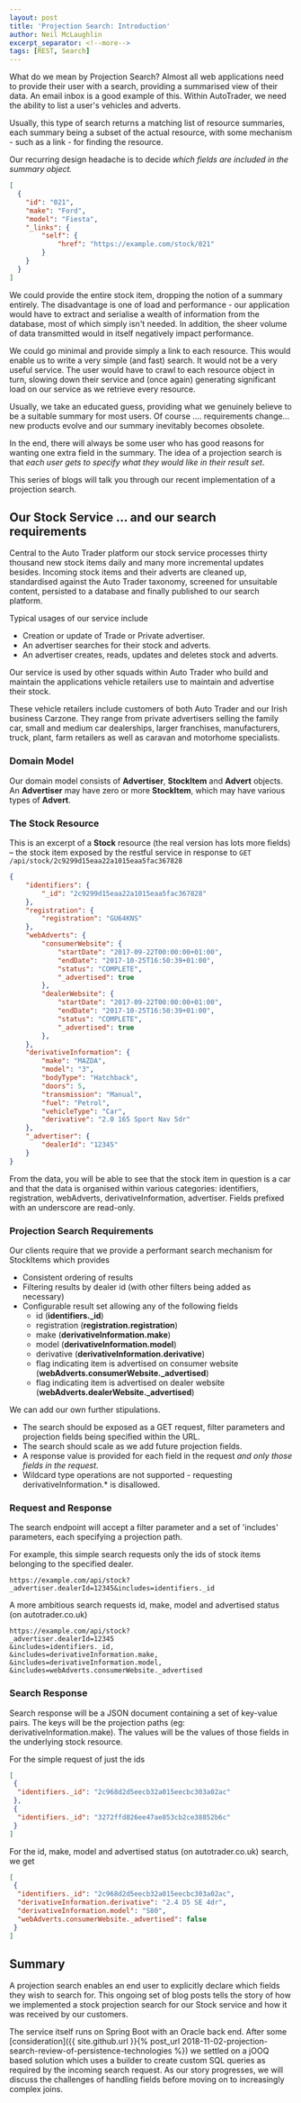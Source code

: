 ```yaml
---
layout: post
title: 'Projection Search: Introduction'
author: Neil McLaughlin
excerpt_separator: <!--more-->
tags: [REST, Search]
---
```


What do we mean by Projection Search? Almost all web applications need to provide their user with a search, providing a summarised view of their data. An email inbox is a good example of this. Within AutoTrader, we need the ability to list a user's vehicles and adverts.   

Usually, this type of search returns a matching list of resource summaries, each summary being a subset of the actual resource, with some mechanism - such as a link - for finding the resource. 

Our recurring design headache is to decide _which fields are included in the summary object._

<!--more-->

```json
[
  {
    "id": "021",
    "make": "Ford",
    "model": "Fiesta",
    "_links": {
        "self": {
            "href": "https://example.com/stock/021"
        }
    }
  }
]
```

We could provide the entire stock item, dropping the notion of a summary entirely. The disadvantage is one of load and performance - our application would have to extract and serialise a wealth of information from the database, most of which simply isn't needed. In addition, the sheer volume of data transmitted would in itself negatively impact performance.

We could go minimal and provide simply a link to each resource. This would enable us to write a very simple (and fast) search. It would not be a very useful service. The user would have to crawl to each resource object in turn, slowing down their service and (once again) generating significant load on our service as we retrieve every resource.

Usually, we take an educated guess, providing what we genuinely believe to be a suitable summary for most users. Of course .... requirements change... new products evolve and our summary inevitably becomes obsolete.

In the end, there will always be some user who has good reasons for wanting one extra field in the summary. The idea of a projection search is that _each user gets to specify what they would like in their result set_.

This series of blogs will talk you through our recent implementation of a projection search.


## Our Stock Service ... and our search requirements
Central to the Auto Trader platform our stock service processes thirty thousand new stock items daily and many more incremental updates besides. Incoming stock items and their adverts are cleaned up, standardised against the Auto Trader taxonomy, screened for unsuitable content, persisted to a database and finally published to our search platform.

Typical usages of our service include
* Creation or update of Trade or Private advertiser.
* An advertiser searches for their stock and adverts.
* An advertiser creates, reads, updates and deletes stock and adverts.

Our service is used by other squads within Auto Trader who build and maintain the applications vehicle retailers use to maintain and advertise their stock.

These vehicle retailers include customers of both Auto Trader and our Irish business Carzone. They range from private advertisers selling the family car, small and medium car dealerships, larger franchises, manufacturers, truck, plant, farm retailers as well as caravan and motorhome specialists.

### Domain Model 
Our domain model consists of **Advertiser**, **StockItem** and **Advert** objects. An **Advertiser** may have zero or more **StockItem**, which may have various types of **Advert**.


### The Stock Resource
This is an excerpt of a **Stock** resource (the real version has lots more fields) – the stock item exposed by the restful service in response to `GET /api/stock/2c9299d15eaa22a1015eaa5fac367828`

```json
{
    "identifiers": {
        "_id": "2c9299d15eaa22a1015eaa5fac367828"
    },
    "registration": {
        "registration": "GU64KNS"
    },
    "webAdverts": {
        "consumerWebsite": {
            "startDate": "2017-09-22T00:00:00+01:00",
            "endDate": "2017-10-25T16:50:39+01:00",
            "status": "COMPLETE",
            "_advertised": true
        },
        "dealerWebsite": {
            "startDate": "2017-09-22T00:00:00+01:00",
            "endDate": "2017-10-25T16:50:39+01:00",
            "status": "COMPLETE",
            "_advertised": true
        },
    },
    "derivativeInformation": {
        "make": "MAZDA",
        "model": "3",
        "bodyType": "Hatchback",
        "doors": 5,
        "transmission": "Manual",
        "fuel": "Petrol",
        "vehicleType": "Car",
        "derivative": "2.0 165 Sport Nav 5dr"
    },
    "_advertiser": {
        "dealerId": "12345"
    }
}
```

From the data, you will be able to see that the stock item in question is a car and that the data is organised within various categories: identifiers, registration, webAdverts, derivativeInformation, advertiser. Fields prefixed with an underscore are read-only.

### Projection Search Requirements

Our clients require that we provide a performant search mechanism for StockItems which provides
- Consistent ordering of results 
- Filtering results by dealer id (with other filters being added as necessary)
- Configurable result set allowing any of the following fields 
  - id (**identifiers.\_id**)
  - registration (**registration.registration**)
  - make (**derivativeInformation.make**)
  - model (**derivativeInformation.model**)
  - derivative (**derivativeInformation.derivative**)
  - flag indicating item is advertised on consumer website (**webAdverts.consumerWebsite.\_advertised**)
  - flag indicating item is advertised on dealer website (**webAdverts.dealerWebsite.\_advertised**) 

We can add our own further stipulations. 
- The search should be exposed as a GET request, filter parameters and projection fields being specified within the URL.
- The search should scale as we add future projection fields.
- A response value is provided for each field in the request _and only those fields in the request_.
- Wildcard type operations are not supported - requesting derivativeInformation.\* is disallowed.


### Request and Response
The search endpoint will accept a filter parameter and a set of 'includes' parameters, each specifying a projection path. 

For example, this simple search requests only the ids of stock items belonging to the specified dealer. 

`https://example.com/api/stock?_advertiser.dealerId=12345&includes=identifiers._id`

A more ambitious search requests id, make, model and advertised status (on autotrader.co.uk) 

```
https://example.com/api/stock?
_advertiser.dealerId=12345
&includes=identifiers._id,
&includes=derivativeInformation.make,
&includes=derivativeInformation.model,
&includes=webAdverts.consumerWebsite._advertised
```

### Search Response
Search response will be a JSON document containing a set of key-value pairs. The keys will be the projection paths (eg: derivativeInformation.make). The values will be the values of those fields in the underlying stock resource. 

For the simple request of just the ids
```json
[
 {
  "identifiers._id": "2c968d2d5eecb32a015eecbc303a02ac"
 },
 {
  "identifiers._id": "3272ffd826ee47ae853cb2ce38852b6c"
 }
]
```

For the id, make, model and advertised status (on autotrader.co.uk) search, we get
```json
[
 {
  "identifiers._id": "2c968d2d5eecb32a015eecbc303a02ac",
  "derivativeInformation.derivative": "2.4 D5 SE 4dr",
  "derivativeInformation.model": "S80",
  "webAdverts.consumerWebsite._advertised": false
 }
]
```

## Summary

A projection search enables an end user to explicitly declare which fields they wish to search for. This ongoing set of blog posts tells the story of how we implemented a stock projection search for our Stock service and how it was received by our customers.

The service itself runs on Spring Boot with an Oracle back end. After some [consideration]({{ site.github.url }}{% post_url 2018-11-02-projection-search-review-of-persistence-technologies %}) we settled on a jOOQ based solution which uses a builder to create custom SQL queries as required by the incoming search request. As our story progresses, we will discuss the challenges of handling fields before moving on to increasingly complex joins.
